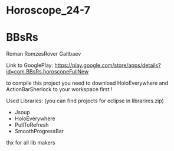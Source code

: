 Horoscope_24-7
==============
BBsRs
=====
Roman RomzesRover Gaitbaev 

Link to GooglePlay: https://play.google.com/store/apps/details?id=com.BBsRs.horoscopeFullNew

to compile this project you need to download HoloEverywhere and ActionBarSherlock to your workspace first !


Used Libraries: (you can find projects for eclipse in librarires.zip)
* Jsoup
* HoloEverywhere
* PullToRefresh
* SmoothProgressBar

thx for all lib makers
